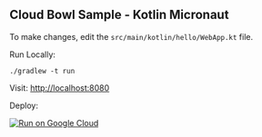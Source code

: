 Cloud Bowl Sample - Kotlin Micronaut
------------------------------------

To make changes, edit the `src/main/kotlin/hello/WebApp.kt` file.

Run Locally:
```
./gradlew -t run
```

Visit: [http://localhost:8080](http://localhost:8080)

Deploy:

[![Run on Google Cloud](https://deploy.cloud.run/button.svg)](https://deploy.cloud.run)
